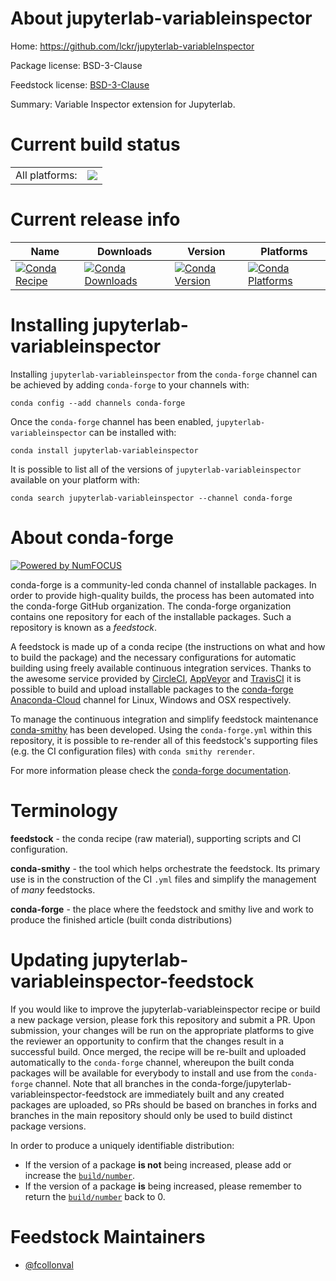About jupyterlab-variableinspector
==================================

Home: https://github.com/lckr/jupyterlab-variableInspector

Package license: BSD-3-Clause

Feedstock license: [BSD-3-Clause](https://github.com/conda-forge/jupyterlab-variableinspector-feedstock/blob/master/LICENSE.txt)

Summary: Variable Inspector extension for Jupyterlab.

Current build status
====================


<table><tr><td>All platforms:</td>
    <td>
      <a href="https://dev.azure.com/conda-forge/feedstock-builds/_build/latest?definitionId=12383&branchName=master">
        <img src="https://dev.azure.com/conda-forge/feedstock-builds/_apis/build/status/jupyterlab-variableinspector-feedstock?branchName=master">
      </a>
    </td>
  </tr>
</table>

Current release info
====================

| Name | Downloads | Version | Platforms |
| --- | --- | --- | --- |
| [![Conda Recipe](https://img.shields.io/badge/recipe-jupyterlab--variableinspector-green.svg)](https://anaconda.org/conda-forge/jupyterlab-variableinspector) | [![Conda Downloads](https://img.shields.io/conda/dn/conda-forge/jupyterlab-variableinspector.svg)](https://anaconda.org/conda-forge/jupyterlab-variableinspector) | [![Conda Version](https://img.shields.io/conda/vn/conda-forge/jupyterlab-variableinspector.svg)](https://anaconda.org/conda-forge/jupyterlab-variableinspector) | [![Conda Platforms](https://img.shields.io/conda/pn/conda-forge/jupyterlab-variableinspector.svg)](https://anaconda.org/conda-forge/jupyterlab-variableinspector) |

Installing jupyterlab-variableinspector
=======================================

Installing `jupyterlab-variableinspector` from the `conda-forge` channel can be achieved by adding `conda-forge` to your channels with:

```
conda config --add channels conda-forge
```

Once the `conda-forge` channel has been enabled, `jupyterlab-variableinspector` can be installed with:

```
conda install jupyterlab-variableinspector
```

It is possible to list all of the versions of `jupyterlab-variableinspector` available on your platform with:

```
conda search jupyterlab-variableinspector --channel conda-forge
```


About conda-forge
=================

[![Powered by NumFOCUS](https://img.shields.io/badge/powered%20by-NumFOCUS-orange.svg?style=flat&colorA=E1523D&colorB=007D8A)](http://numfocus.org)

conda-forge is a community-led conda channel of installable packages.
In order to provide high-quality builds, the process has been automated into the
conda-forge GitHub organization. The conda-forge organization contains one repository
for each of the installable packages. Such a repository is known as a *feedstock*.

A feedstock is made up of a conda recipe (the instructions on what and how to build
the package) and the necessary configurations for automatic building using freely
available continuous integration services. Thanks to the awesome service provided by
[CircleCI](https://circleci.com/), [AppVeyor](https://www.appveyor.com/)
and [TravisCI](https://travis-ci.com/) it is possible to build and upload installable
packages to the [conda-forge](https://anaconda.org/conda-forge)
[Anaconda-Cloud](https://anaconda.org/) channel for Linux, Windows and OSX respectively.

To manage the continuous integration and simplify feedstock maintenance
[conda-smithy](https://github.com/conda-forge/conda-smithy) has been developed.
Using the ``conda-forge.yml`` within this repository, it is possible to re-render all of
this feedstock's supporting files (e.g. the CI configuration files) with ``conda smithy rerender``.

For more information please check the [conda-forge documentation](https://conda-forge.org/docs/).

Terminology
===========

**feedstock** - the conda recipe (raw material), supporting scripts and CI configuration.

**conda-smithy** - the tool which helps orchestrate the feedstock.
                   Its primary use is in the construction of the CI ``.yml`` files
                   and simplify the management of *many* feedstocks.

**conda-forge** - the place where the feedstock and smithy live and work to
                  produce the finished article (built conda distributions)


Updating jupyterlab-variableinspector-feedstock
===============================================

If you would like to improve the jupyterlab-variableinspector recipe or build a new
package version, please fork this repository and submit a PR. Upon submission,
your changes will be run on the appropriate platforms to give the reviewer an
opportunity to confirm that the changes result in a successful build. Once
merged, the recipe will be re-built and uploaded automatically to the
`conda-forge` channel, whereupon the built conda packages will be available for
everybody to install and use from the `conda-forge` channel.
Note that all branches in the conda-forge/jupyterlab-variableinspector-feedstock are
immediately built and any created packages are uploaded, so PRs should be based
on branches in forks and branches in the main repository should only be used to
build distinct package versions.

In order to produce a uniquely identifiable distribution:
 * If the version of a package **is not** being increased, please add or increase
   the [``build/number``](https://docs.conda.io/projects/conda-build/en/latest/resources/define-metadata.html#build-number-and-string).
 * If the version of a package **is** being increased, please remember to return
   the [``build/number``](https://docs.conda.io/projects/conda-build/en/latest/resources/define-metadata.html#build-number-and-string)
   back to 0.

Feedstock Maintainers
=====================

* [@fcollonval](https://github.com/fcollonval/)


